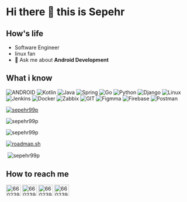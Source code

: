 # Hi there 👋 this is Sepehr


## How's life
- Software Engineer
- linux fan
- 💬 Ask me about **Android Development**

## What i know
![ANDROID](https://www.vectorlogo.zone/logos/android/android-icon.svg)
![Kotlin](https://www.vectorlogo.zone/logos/kotlinlang/kotlinlang-icon.svg)
![Java](https://www.vectorlogo.zone/logos/java/java-icon.svg)
![Spring](https://www.vectorlogo.zone/logos/springio/springio-ar21.svg)
![Go](https://www.vectorlogo.zone/logos/golang/golang-ar21.svg)
![Python](https://www.vectorlogo.zone/logos/python/python-icon.svg)
![Django](https://www.vectorlogo.zone/logos/djangoproject/djangoproject-icon.svg)
![Linux](https://www.vectorlogo.zone/logos/linux/linux-icon.svg)
![Jenkins](https://www.vectorlogo.zone/logos/jenkins/jenkins-icon.svg)
![Docker](https://www.vectorlogo.zone/logos/docker/docker-icon.svg)
![Zabbix](https://www.vectorlogo.zone/logos/zabbix/zabbix-icon.svg)
![GIT](https://www.vectorlogo.zone/logos/git-scm/git-scm-icon.svg)
![Figmma](https://www.vectorlogo.zone/logos/figma/figma-icon.svg)
![Firebase](https://www.vectorlogo.zone/logos/firebase/firebase-icon.svg)
![Postman](https://www.vectorlogo.zone/logos/getpostman/getpostman-icon.svg)

<p align="left"> <a href="https://github.com/ryo-ma/github-profile-trophy"><img src="https://github-profile-trophy.vercel.app/?username=sepehr99p" alt="sepehr99p" /></a> </p>

<p><img align="center" src="https://github-readme-streak-stats.herokuapp.com/?user=sepehr99p&" alt="sepehr99p" /></p>

<p><img align="center" src="https://github-readme-stats.vercel.app/api/top-langs?username=sepehr99p&show_icons=true&locale=en&layout=compact" alt="sepehr99p" /></p>

[![roadmap.sh](https://roadmap.sh/card/tall/66a0bf5ada00e39c4903d0ab?variant=dark&roadmaps=android%2Cdatastructures-and-algorithms%2Csoftware-design-architecture%2Cbackend)](https://roadmap.sh)

<p>&nbsp;<img align="center" src="https://github-readme-stats.vercel.app/api?username=sepehr99p&show_icons=true&locale=en" alt="sepehr99p" /></p>

## How to reach me
<p align="left">
<a href="https://stackoverflow.com/users/9808073/sep" target="blank"><img align="center" src="https://raw.githubusercontent.com/rahuldkjain/github-profile-readme-generator/master/src/images/icons/Social/stack-overflow.svg" alt="6602399" height="30" width="40" /></a>
<a href="https://www.instagram.com/sepehr99p" target="blank"><img align="center" src="https://www.vectorlogo.zone/logos/instagram/instagram-tile.svg" alt="6602399" height="30" width="40" /></a>
<a href="https://stackoverflow.com/users/9808073/sep" target="blank"><img align="center" src="https://www.vectorlogo.zone/logos/telegram/telegram-tile.svg" alt="6602399" height="30" width="40" /></a>
<a href="https://linkedin.com/in/sepehrpourekrami/" target="blank"><img align="center" src="https://www.vectorlogo.zone/logos/linkedin/linkedin-tile.svg" alt="6602399" height="30" width="40" /></a>
</p>











